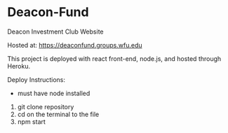 # Deacon-Fund
Deacon Investment Club Website

Hosted at:
https://deaconfund.groups.wfu.edu

This project is deployed with react front-end, node.js, and hosted through Heroku. 

Deploy Instructions:
* must have node installed
1. git clone repository
2. cd on the terminal to the file
3. npm start


